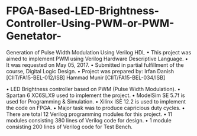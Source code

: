 # FPGA-Based-LED-Brightness-Controller-Using-PWM-or-PWM-Genetator-
Generation of Pulse Width Modulation Using Verilog HDL
•	This project was aimed to implement PWM using Verilog Hardware Descriptive Language.
•	It was requested on May 05, 2017.
•	Submitted in partial fulfillment of the course, Digital Logic Design.
•	Project was prepared by:
Irfan Danish [CIIT/FA15-BEL-012/ISB]
Hammad Munir [CIIT/FA15-BEL-034/ISB]

•	LED Brightness controller based on PWM (Pulse Width Modulation).
•	Spartan 6 XC6SLX9 used to implement the project.
•	ModelSim SE 5.7f is used for Programming & Simulation.
•	Xilinx ISE 12.2 is used to implement the code on FPGA.
•	Major task was to produce capricious duty cycles.
•	There are total 12 Verilog programming modules for this project.
•	11 modules consisting 380 lines of Verilog code for design.
•	1 module consisting 200 lines of Verilog code for Test Bench.

